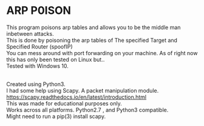 # ARP P0ISON

This program poisons arp tables and allows you to be the middle man inbetween attacks. 
<br> This is done by poisoning the arp tables of The specified Target and Specified Router (spoofIP)
<br> You can mess around with port forwarding on your machine. As of right now this has only been tested on Linux but..
<br> Tested with Windows 10.

<br>Created using Python3.
<br>I had some help using Scapy. A packet manipulation module. https://scapy.readthedocs.io/en/latest/introduction.html
<br>This was made for educational purposes only.
<br>Works across all platforms. Python2.7 , and Python3 compatible.
<br>Might need to run a pip(3) install scapy.
